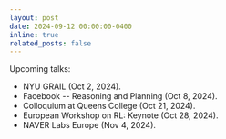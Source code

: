 ```yaml
---
layout: post
date: 2024-09-12 00:00:00-0400
inline: true
related_posts: false
---
```


Upcoming talks:
* NYU GRAIL (Oct 2, 2024).
* Facebook -- Reasoning and Planning (Oct 8, 2024).
* Colloquium at Queens College (Oct 21, 2024).
* European Workshop on RL: Keynote (Oct 28, 2024).
* NAVER Labs Europe (Nov 4, 2024).
